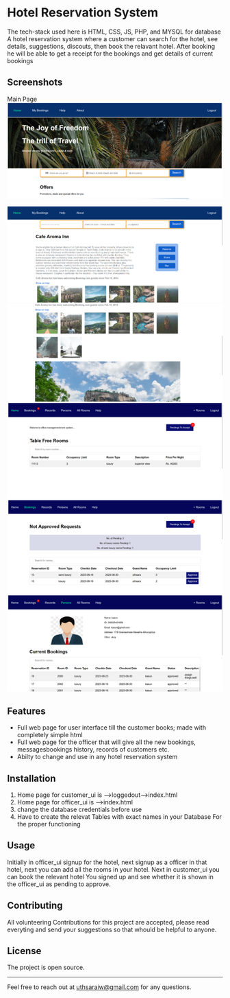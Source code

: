 # Hotel Reservation System

The tech-stack used here is HTML, CSS, JS, PHP, and MYSQL for database
A hotel reservation system where a customer can search for the hotel, see details, suggestions, discouts, then book the relavant hotel.
After booking he will be able to get a receipt for the bookings and get details of current bookings

## Screenshots

Main Page
![Screenshot 1](screenshots/Screenshot1.png)

![Screenshot 1](screenshots/Screenshot4.png)
![Screenshot 1](screenshots/Screenshot5.png)
![Screenshot 1](screenshots/Screenshot6.png)
![Screenshot 1](screenshots/Screenshot7.png)
![Screenshot 1](screenshots/Screenshot8.png)

## Features

- Full web page for user interface till the customer books; made with completely simple html
- Full web page for the officer that will give all the new bookings, messagesbookings history, records of customers etc.
- Abilty to change and use in any hotel reservation system

## Installation

1. Home page for customer_ui is -->loggedout-->index.html
2. Home page for officer_ui is -->index.html
3. change the database credentials before use
4. Have to create the relevat Tables with exact names in your Database For the proper functioning

## Usage

Initially in officer_ui signup for the hotel, next signup as a officer in that hotel, next you can add all the rooms in your hotel.
Next in customer_ui you can book the relevant hotel You signed up and see whether it is shown in the officer_ui as pending to approve.

## Contributing

All volunteering Contributions for this project are accepted, please read everyting and send your suggestions so that whould be helpful to anyone.

## License

The project is open source.

---
Feel free to reach out at [uthsaraiw@gmail.com](mailto:uthsaraiw@gmail.com) for any questions.
